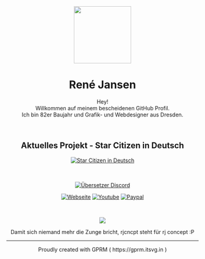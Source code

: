 <div align="center"><img width="150" src="https://i.imgur.com/gwYNDTY.png"/>
<h1 align="center">René Jansen</h1>
<p align="center">Hey!<br/>
  Willkommen auf meinem bescheidenen GitHub Profil.<br/>Ich bin 82er Baujahr und Grafik- und Webdesigner aus Dresden.</p><br/>
  
  ## Aktuelles Projekt - Star Citizen in Deutsch
  
  <a href="https://github.com/rjcncpt/StarCitizen-Deutsch-INI"><img src="https://i.imgur.com/WAP6UNa.png" alt="Star Citizen in Deutsch" /></a>

  <br/><br/>
  <a href="https://discord.gg/qUtwVCuUQ3" target="_blank"><img src="https://img.shields.io/badge/übersetzungs%20discord-%23fff.svg?&style=for-the-badge&logo=discord&logoColor=000" alt="Übersetzer Discord"></a>
  
  <a href="https://www.fwkart.de/star-citizen-free-fly-kostenlos-testen-spielen/" target="_blank"><img src="https://img.shields.io/badge/webseite-%23ff008b.svg?&style=for-the-badge&logo=internetexplorer&logoColor=white" alt="Webseite" /></a>  <a href="https://www.youtube.com/@fatcatgg" target="_blank"><img src="https://img.shields.io/badge/youtube-%23EE4831.svg?&style=for-the-badge&logo=youtube&logoColor=white" alt="Youtube" /></a>  <a href="https://paypal.me/fwkart" target="_blank"><img src="https://img.shields.io/badge/donate%20paypal-%23007ec6.svg?&style=for-the-badge&logo=paypal&logoColor=white" alt="Paypal" /></a>
</div>
<br/>

<div align="center">
  
![](https://github-readme-streak-stats.herokuapp.com/?user=rjcncpt&theme=synthwave&hide_border=true)
<p align="center">Damit sich niemand mehr die Zunge bricht, rjcncpt steht für rj concept :P</p>
</div>

----
<div align="center">Proudly created with GPRM ( https://gprm.itsvg.in )</div>
